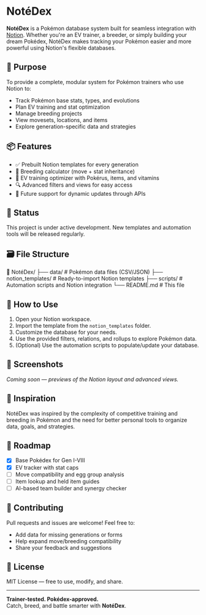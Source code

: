 # NotéDex

**NotéDex** is a Pokémon database system built for seamless integration with [Notion](https://www.notion.so/). Whether you're an EV trainer, a breeder, or simply building your dream Pokédex, NotéDex makes tracking your Pokémon easier and more powerful using Notion's flexible databases.

## 🎯 Purpose

To provide a complete, modular system for Pokémon trainers who use Notion to:
- Track Pokémon base stats, types, and evolutions
- Plan EV training and stat optimization
- Manage breeding projects
- View movesets, locations, and items
- Explore generation-specific data and strategies

## 📦 Features

- ✅ Prebuilt Notion templates for every generation
- 🧬 Breeding calculator (move + stat inheritance)
- 💪 EV training optimizer with Pokérus, items, and vitamins
- 🔍 Advanced filters and views for easy access
- 🔁 Future support for dynamic updates through APIs

## 🚧 Status

This project is under active development. New templates and automation tools will be released regularly.

## 🗃 File Structure

📁 NotéDex/
├── data/ # Pokémon data files (CSV/JSON)
├── notion_templates/ # Ready-to-import Notion templates
├── scripts/ # Automation scripts and Notion integration
└── README.md # This file


## 📌 How to Use

1. Open your Notion workspace.
2. Import the template from the `notion_templates` folder.
3. Customize the database for your needs.
4. Use the provided filters, relations, and rollups to explore Pokémon data.
5. (Optional) Use the automation scripts to populate/update your database.

## 📸 Screenshots

_Coming soon — previews of the Notion layout and advanced views._

## 🧠 Inspiration

NotéDex was inspired by the complexity of competitive training and breeding in Pokémon and the need for better personal tools to organize data, goals, and strategies.

## 📅 Roadmap

- [x] Base Pokédex for Gen I-VIII
- [x] EV tracker with stat caps
- [ ] Move compatibility and egg group analysis
- [ ] Item lookup and held item guides
- [ ] AI-based team builder and synergy checker

## 🤝 Contributing

Pull requests and issues are welcome! Feel free to:
- Add data for missing generations or forms
- Help expand move/breeding compatibility
- Share your feedback and suggestions

## 📜 License

MIT License — free to use, modify, and share.

---

**Trainer-tested. Pokédex-approved.**  
Catch, breed, and battle smarter with **NotéDex**.
